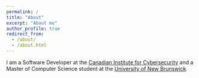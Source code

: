 ```yaml
---
permalink: /
title: "About"
excerpt: "About me"
author_profile: true
redirect_from: 
  - /about/
  - /about.html
---
```


I am a Software Developer at the [Canadian Institute for Cybersecurity](https://www.unb.ca/cic/) and a Master of Computer Science student at the [University of New Brunswick](https://www.unb.ca/fredericton/cs/).
